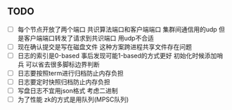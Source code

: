 TODO
---

- [ ] 每个节点开放了两个端口 共识算法端口和客户端端口 集群间通信用的udp 但是客户端端口转发了请求到共识端口 用udp不合适
- [ ] 现在确认提交是写在磁盘文件 这种方案跨进程共享文件存在问题
- [ ] 日志的索引是0-based 事后发现可能1-based的方式更好 初始化时候添加哨兵 可以省去很多脚标边界判断
- [ ] 日志要按照term进行归档防止内存负担
- [ ] 日志要定时快照归档防止内存负担
- [ ] 写盘日志不宜用json格式 考虑二进制
- [ ] 为了性能 zk的方式是用队列(MPSC队列)